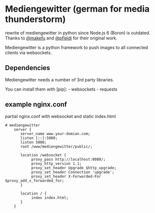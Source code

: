 Mediengewitter (german for media thunderstorm)
==============================================

rewrite of mediengewitter in python since Node.js 6 (Boron) is outdated.
Thanks to [@makefu]( https://github.com/makefu ) and [@pfleidi]( https://github.com/pfleidi ) for their original work.

Mediengewitter is a python framework to push images to all connected clients via websockets.


Dependencies
------------
Mediengewitter needs a number of 3rd party libraries. 

You can install them with [pip]:
    - websockets
    - requests
    


example nginx.conf
------------

partial nginx.conf with websocket and static index.html

```
# mediengewitter
    server {
       server_name www.your-domian.com;
       listen [::]:5000;
       listen 5000;
       root /www/mediengewitter/public/;

       location /websocket {
            proxy_pass http://localhost:8080/;
            proxy_http_version 1.1;
            proxy_set_header Upgrade $http_upgrade;
            proxy_set_header Connection 'upgrade';
            proxy_set_header X-Forwarded-For $proxy_add_x_forwarded_for;
       }

       location / {
            index index.html;
       }
    }

```
